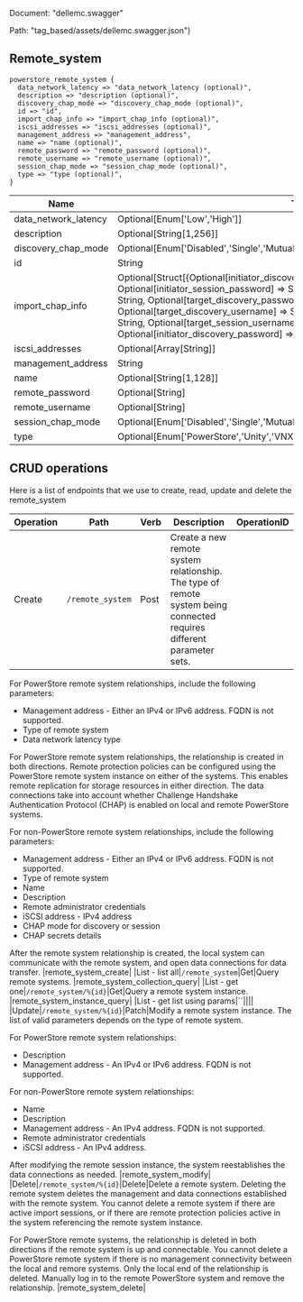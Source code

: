 Document: "dellemc.swagger"


Path: "tag_based/assets/dellemc.swagger.json")

## Remote_system



```puppet
powerstore_remote_system {
  data_network_latency => "data_network_latency (optional)",
  description => "description (optional)",
  discovery_chap_mode => "discovery_chap_mode (optional)",
  id => "id",
  import_chap_info => "import_chap_info (optional)",
  iscsi_addresses => "iscsi_addresses (optional)",
  management_address => "management_address",
  name => "name (optional)",
  remote_password => "remote_password (optional)",
  remote_username => "remote_username (optional)",
  session_chap_mode => "session_chap_mode (optional)",
  type => "type (optional)",
}
```

| Name        | Type           | Required       |
| ------------- | ------------- | ------------- |
|data_network_latency | Optional[Enum['Low','High']] | false |
|description | Optional[String[1,256]] | false |
|discovery_chap_mode | Optional[Enum['Disabled','Single','Mutual']] | false |
|id | String | true |
|import_chap_info | Optional[Struct[{Optional[initiator_discovery_username] => String, Optional[initiator_session_password] => String, Optional[initiator_session_username] => String, Optional[target_discovery_password] => String, Optional[target_discovery_username] => String, Optional[target_session_password] => String, Optional[target_session_username] => String, Optional[initiator_discovery_password] => String, }]] | false |
|iscsi_addresses | Optional[Array[String]] | false |
|management_address | String | true |
|name | Optional[String[1,128]] | false |
|remote_password | Optional[String] | false |
|remote_username | Optional[String] | false |
|session_chap_mode | Optional[Enum['Disabled','Single','Mutual']] | false |
|type | Optional[Enum['PowerStore','Unity','VNX','PS_Equallogic','Storage_Center','XtremIO']] | false |



## CRUD operations

Here is a list of endpoints that we use to create, read, update and delete the remote_system

| Operation | Path | Verb | Description | OperationID |
| ------------- | ------------- | ------------- | ------------- | ------------- |
|Create|`/remote_system`|Post|Create a new remote system relationship. The type of remote system being connected requires different parameter sets. 
For PowerStore remote system relationships, include the following parameters:
* Management address - Either an IPv4 or IPv6 address. FQDN is not supported.
* Type of remote system 
* Data network latency type




For PowerStore remote system relationships, the relationship is created in both directions. Remote protection policies can be configured using the PowerStore remote system instance on either of the systems. This enables remote replication for storage resources in either direction. The data connections take into account whether Challenge Handshake Authentication Protocol (CHAP) is enabled on local and remote PowerStore systems.




For non-PowerStore remote system relationships, include the following parameters:
* Management address - Either an IPv4 or IPv6 address. FQDN is not supported.
* Type of remote system
* Name
* Description
* Remote administrator credentials
* iSCSI address - IPv4 address
* CHAP mode for discovery or session 
* CHAP secrets details




After the remote system relationship is created, the local system can communicate with the remote system, and open data connections for data transfer.
|remote_system_create|
|List - list all|`/remote_system`|Get|Query remote systems.
|remote_system_collection_query|
|List - get one|`/remote_system/%{id}`|Get|Query a remote system instance.
|remote_system_instance_query|
|List - get list using params|``||||
|Update|`/remote_system/%{id}`|Patch|Modify a remote system instance. The list of valid parameters depends on the type of remote system.




For PowerStore remote system relationships:

* Description
* Management address - An IPv4 or IPv6 address. FQDN is not supported.




For non-PowerStore remote system relationships:

* Name
* Description
* Management address - An IPv4 address. FQDN is not supported.
* Remote administrator credentials
* iSCSI address - An IPv4 address.




After modifying the remote session instance, the system reestablishes the data connections as needed.
|remote_system_modify|
|Delete|`/remote_system/%{id}`|Delete|Delete a remote system. Deleting the remote system deletes the management and data connections established with the remote system. You cannot delete a remote system if there are active import sessions, or if there are remote protection policies active in the system referencing the remote system instance.




For PowerStore remote systems, the relationship is deleted in both directions if the remote system is up and connectable. You cannot delete a PowerStore remote system if there is no management connectivity between the local and remore systems. Only the local end of the relationship is deleted. Manually log in to the remote PowerStore system and remove the relationship.
|remote_system_delete|
